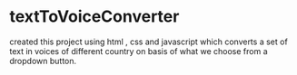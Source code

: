 # textToVoiceConverter
created this project using html , css and javascript which converts a set of text in voices of different country on basis of what we choose from a dropdown button.
